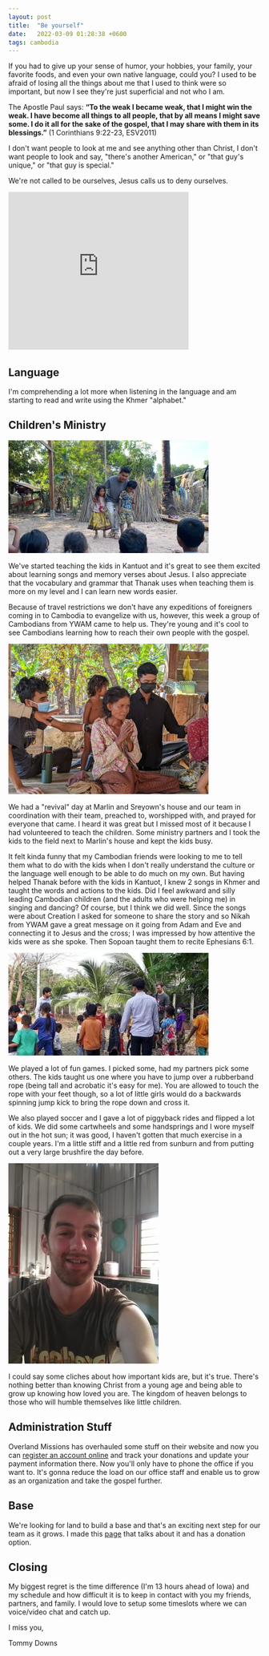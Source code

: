 ```yaml
---
layout: post
title:  "Be yourself"
date:   2022-03-09 01:28:38 +0600
tags: cambodia
---
```


If you had to give up your sense of humor, your hobbies, your family, your favorite foods, and even your own native language, could you? 
 I used to be afraid of losing all the things about me that I used to think were so important, but now I see they're just superficial and not who I am. 

The Apostle Paul says: **“To the weak I became weak, that I might win the weak. I have become all things to all people, that by all means I might save some. I do it all for the sake of the gospel, that I may share with them in its blessings.”** (1 Corinthians 9:22-23, ESV2011)

 I don't want people to look at me and see anything other than Christ, I don't want people to look and say, "there's another American," or "that guy's unique," or "that guy is special."

 We're not called to be ourselves, Jesus calls us to deny ourselves. 

<iframe width="360" height="315" src="https://www.youtube.com/embed/ZylDOgrwlho?controls=0" title="YouTube video player" frameborder="0" allow="accelerometer; autoplay; clipboard-write; encrypted-media; gyroscope; picture-in-picture" allowfullscreen></iframe>

## Language

I'm comprehending a lot more when listening in the language and am starting to read and write using the Khmer "alphabet."

## Children's Ministry

![Kantuot](/assets/pics/2022-03-1.jpg)

We've started teaching the kids in Kantuot and it's great to see them excited about learning songs and memory verses about Jesus. I also appreciate that the vocabulary and grammar that Thanak uses when teaching them is more on my level and I can learn new words easier. 

Because of travel restrictions we don't have any expeditions of foreigners coming in to Cambodia to evangelize with us, however, this week a group of Cambodians from YWAM came to help us. They're young and it's cool to see Cambodians learning how to reach their own people with the gospel. 

![Kantuot](/assets/pics/2022-03-2.jpg)

We had a "revival" day at Marlin and Sreyown's house and our team in coordination with their team, preached to, worshipped with, and prayed for everyone that came. I heard it was great but I missed most of it because I had volunteered to teach the children.  Some ministry partners and I took the kids to the field next to Marlin's house and kept the kids busy.

It felt kinda funny that my Cambodian friends were looking to me to tell them what to do with the kids when I don't really understand the culture or the language well enough to be able to do much on my own. But having helped Thanak before with the kids in Kantuot, I knew 2 songs in Khmer and taught the words and actions to the kids. Did I feel awkward and silly leading Cambodian children (and the adults who were helping me) in singing and dancing? Of course, but I think we did well. Since the songs were about Creation I asked for someone to share the story and so Nikah from YWAM gave a great message on it going from Adam and Eve and connecting it to Jesus and the cross; I was impressed by how attentive the kids were as she spoke. Then Sopoan taught them to recite Ephesians 6:1.

![revival](/assets/pics/2022-03-4.jpg)

We played a lot of fun games. I picked some, had my partners pick some others. The kids taught us one where you have to jump over a rubberband rope (being tall and acrobatic it's easy for me). You are allowed to touch the rope with your feet though, so a lot of little girls would do a backwards spinning jump kick to bring the rope down and cross it.

We also played soccer and I gave a lot of piggyback rides and flipped a lot of kids. We did some cartwheels and some handsprings and I wore myself out in the hot sun; it was good, I haven't gotten that much exercise in a couple years. I'm a little stiff and a little red from sunburn and from putting out a very large brushfire the day before.

![red](/assets/pics/2022-03-3.jpg)

I could say some cliches about how important kids are, but it's true. There's nothing better than knowing Christ from a young age and being able to grow up knowing how loved you are. The kingdom of heaven belongs to those who will humble themselves like little children.
 
## Administration Stuff

Overland Missions has overhauled some stuff on their website and now you can [register an account online](https://overlandmissions.com) and track your donations and update your payment information there. Now you'll only have to phone the office if you want to. It's gonna reduce the load on our office staff and enable us to grow as an organization and take the gospel further.

## Base

We're looking for land to build a base and that's an exciting next step for our team as it grows. I made this [page](https://overlandmissions.com/donate/basecambodia) that talks about it and has a donation option.

## Closing

My biggest regret is the time difference (I'm 13 hours ahead of Iowa) and my schedule and how difficult it is to keep in contact with you my friends, partners, and family. I would love to setup some timeslots where we can voice/video chat and catch up.

I miss you,

Tommy Downs
